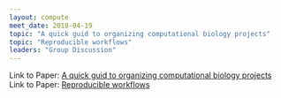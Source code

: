 ```yaml
---
layout: compute
meet_date: 2018-04-19
topic: "A quick guid to organizing computational biology projects"
topic: "Reproducible workflows"
leaders: "Group Discussion"
---
```


Link to Paper: [A quick guid to organizing computational biology projects](http://journals.plos.org/ploscompbiol/article/file?id=10.1371/journal.pcbi.1000424&type=printable)
Link to Paper: [Reproducible workflows](http://datasci.kitzes.com/lessons/python/reproducible_workflow.html)

